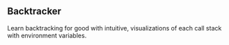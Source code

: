 ## Backtracker

Learn backtracking for good with intuitive, visualizations of each call stack with environment variables.